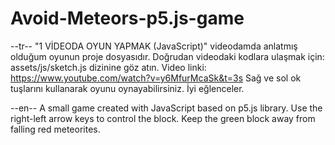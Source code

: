 # Avoid-Meteors-p5.js-game
--tr--
"1 VİDEODA OYUN YAPMAK (JavaScript)" videodamda anlatmış olduğum oyunun proje dosyasıdır.
Doğrudan videodaki kodlara ulaşmak için: assets/js/sketch.js
dizinine göz atın.
Video linki: https://www.youtube.com/watch?v=y6MfurMcaSk&t=3s
Sağ ve sol ok tuşlarını kullanarak oyunu oynayabilirsiniz.
İyi eğlenceler.

--en--
A small game created with JavaScript based on p5.js library.
Use the right-left arrow keys to control the block.
Keep the green block away from falling red meteorites.
